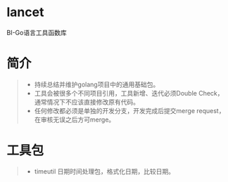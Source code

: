 # lancet

BI-Go语言工具函数库

# 简介
> * 持续总结并维护golang项目中的通用基础包。
> * 工具会被很多个不同项目引用，工具新增、迭代必须Double Check，通常情况下不应该直接修改原有代码。
> * 任何修改都必须是单独的开发分支，开发完成后提交merge request，在审核无误之后方可merge。

# 工具包
> * timeutil 日期时间处理包，格式化日期，比较日期。
